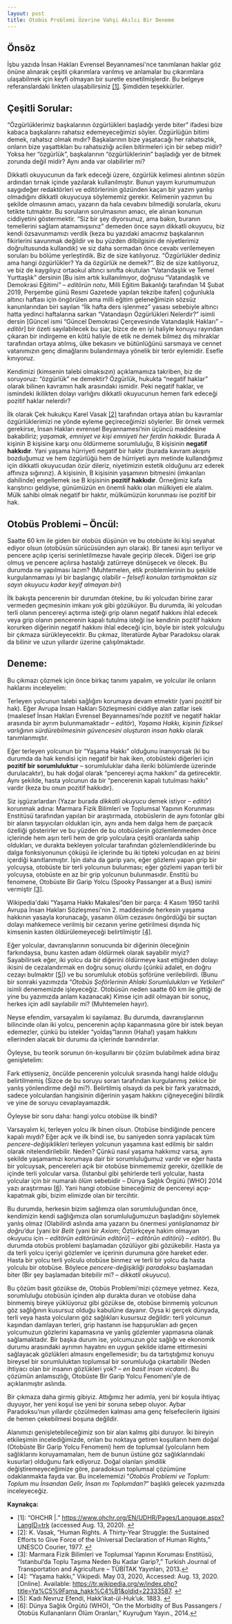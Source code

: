 ```yaml
---
layout: post
title: Otobüs Problemi Üzerine Vahşi Akılcı Bir Deneme
---
```


## Önsöz

İşbu yazıda İnsan Hakları Evrensel Beyannamesi'nce tanımlanan haklar göz önüne alınarak çeşitli çıkarımlara varılmış ve anlamalar bu çıkarımlara ulaşabilmek için keyfi olmayan bir suretle esnetilmişlerdir.
Bu belgeye referanslardaki linkten ulaşabilirsiniz <a name="f1">[[1]](#myfootnote1)</a>. Şimdiden teşekkürler.

## Çeşitli Sorular:

“Özgürlüklerimiz başkalarının özgürlükleri başladığı yerde biter” ifadesi bize kabaca başkalarını rahatsız edemeyeceğimizi söyler. Özgürlüğün bitimi demek, rahatsız olmak mıdır?
Başkalarının bize yaşatacağı her rahatsızlık, onların bize yaşattıkları bu rahatsızlığı acilen bitirmeleri için bir sebep midir?
Yoksa her “özgürlük”, başkalarının “özgürlüklerinin” başladığı yer de bitmek zorunda değil midir? Aynı anda var olabilirler mi?

Dikkatli okuyucunun da fark edeceği üzere, özgürlük kelimesi alıntının sözün ardından tırnak içinde yazılarak kullanılmıştır.
Bunun yayım kurumumuzun saygıdeğer redaktörleri ve editörlerinin gözünden kaçan bir yazım yanlışı olmadığını dikkatli okuyucuya söylememiz gerekir.
Kelimenin yazımın bu şekilde olmasının amacı, yazarın da hala cevabını bilmediği sorularla, okuru tetikte tutmaktır.
Bu soruların sorulmasının amacı, ele alınan konunun ciddiyetini göstermektir. “Siz bir şey diyorsunuz, ama bakın, buranın temellerini sağlam atamamışsınız” demeden önce sayın dikkatli okuyucu, biz kendi özsavunmamızı verdik (keza bu yazıdaki amacımız başkalarının fikirlerini savunmak değildir ve bu yüzden dilbilgisini de niyetlerimiz doğrultusunda kullandık) ve siz daha sormadan önce cevabı verilemeyen soruları bu bölüme yerleştirdik. Biz de size katılıyoruz.
“Özgürlükler dediniz ama hangi özgürlükler? Ya da özgürlük ne demek?”. Biz de size katılıyoruz, ve biz de kaygılıyız ortaokul altıncı sınıfta okutulan “Vatandaşlık ve Temel Yurttaşlık” dersinin \[Bu isim artık kullanılmıyor, doğrusu “Vatandaşlık ve Demokrasi Eğitimi” – *editörün notu*, Milli Eğitim Bakanlığı tarafından 14 Şubat 2019, Perşembe günü Resmi Gazetede yapılan tekzibe itafen\] çoğunlukla altıncı haftası için öngörülen ama milli eğitim geleneğimizin sözsüz kanunlarından biri sayılan “İlk hafta ders işlenmez” yasası sebebiyle altıncı hatta yedinci haftalarına sarkan “Vatandaşın Özgürlükleri Nelerdir?” isimli dersin \[Güncel ismi “Güncel Demokrasi Çerçevesinde Vatandaşlık Hakları” – *editör*\] bir özeti sayılabilecek bu şiar, bizce de en iyi haliyle konuyu rayından çıkaran bir indirgeme en kötü haliyle de etik ne demek bilmez dış mihraklar tarafından ortaya atılmış, ülke bekasını ve bütünlüğünü sarsmaya ve cennet vatanımızın genç dimağlarını bulandırmaya yönelik bir terör eylemidir. Esefle kınıyoruz.

Kendimizi (kimsenin talebi olmaksızın) açıklamamıza takriben, biz de soruyoruz: “özgürlük” ne demektir? Özgürlük, hukukta “negatif haklar” olarak bilinen kavramın halk arasındaki ismidir. Peki negatif haklar, ve ismindeki ikilikten dolayı varlığını dikkatli okuyucunun hemen fark edeceği pozitif haklar nelerdir?

İlk olarak Çek hukukçu Karel Vasak <a name="f2">[[2]](#myfootnote2)</a> tarafından ortaya atılan bu kavramlar özgürlüklerimizi ne yönde eyleme geçireceğimizi söylerler.
Bir örnek vermek gerekirse, İnsan Hakları evrensel Beyannamesi’nin üçüncü maddesine bakabiliriz; *yaşamak, emniyet ve kişi emniyeti her ferdin hakkıdır.*
Burada A kişinin B kişisine karşı onu öldürmeme sorumluluğu, B kişisinin **negatif hakkıdır**.
Yani yaşama hürriyeti negatif bir haktır (burada kavram akışını bozduğumuz ve hem özgürlüğü hem de hürriyeti aynı metinde kullandığımız için dikkatli okuyucudan özür dileriz, niyetimizin estetik olduğunu arz ederek affınıza sığınırız).
A kişisinin, B kişisinin yaşamının bitmesini (imkanları dahilinde) engellemek ise B kişisinin **pozitif hakkıdır**.
Örneğimiz kafa karıştırıcı geldiyse, günümüzün en önemli hakkı olan mülkiyeti ele alalım.
Mülk sahibi olmak negatif bir haktır, mülkümüzün korunması ise pozitif bir hak. 

## Otobüs Problemi – Öncül:

Saatte 60 km ile giden bir otobüs düşünün ve bu otobüste iki kişi seyahat ediyor olsun (otobüsün sürücüsünden ayrı olarak).
Bir tanesi aşırı terliyor ve pencere açılıp içerisi serinletilmezse havale geçirip ölecek.
Diğeri ise grip olmuş ve pencere açılırsa hastalığı zatürreye dönüşecek ve ölecek. Bu durumda ne yapılması lazım?
(Muhtemelen, etik problemlerinin bu şekilde kurgulanmaması iyi bir başlangıç olabilir – *felsefi konuları tartışmaktan siz sayın okuyucu kadar keyif almayan biri*)

İlk bakışta pencerenin bir durumdan ötekine, bu iki yolcudan birine zarar vermeden geçmesinin imkanı yok gibi gözüküyor.
Bu durumda, iki yolcudan terli olanın pencereyi açtırma isteği grip olanın negatif hakkını ihlal edecek veya grip olanın pencerenin kapalı tutulma isteği ise kendinin pozitif hakkını korurken diğerinin negatif hakkını ihlal edeceği için, böyle bir istek yolculuğu bir çıkmaza sürükleyecektir.
Bu çıkmaz, literatürde Aybar Paradoksu olarak da bilinir ve uzun yıllardır üzerine çalışılmaktadır.

## Deneme:

Bu çıkmazı çözmek için önce birkaç tanımı yapalım, ve yolcular ile onların haklarını inceleyelim:

Terleyen yolcunun talebi sağlığını korumaya devam etmektir (yani pozitif bir hak).
Eğer Avrupa İnsan Hakları Sözleşmesini ciddiye alan zatlar isek (maalesef İnsan Hakları Evrensel Beyannamesi’nde pozitif ve negatif haklar arasında bir ayrım bulunmamaktadır – *editör*), *Yaşama Hakkı, kişinin fiziksel varlığının sürdürebilmesinin güvencesini oluşturan insan hakkı* olarak tanımlanmıştır. 

Eğer terleyen yolcunun bir “Yaşama Hakkı” olduğunu inanıyorsak (ki bu durumda da hak kendisi için negatif bir hak iken, otobüsteki diğerleri için **pozitif bir sorumluluktur** – sorumluluklar daha ileriki bölümlerde üzerinde durulacaktır), bu hak doğal olarak “pencereyi açma hakkını” da getirecektir.
Aynı şekilde, hasta yolcunun da bir “pencerenin kapalı tutulması hakkı” vardır (keza bu onun pozitif hakkıdır).
	
Siz işgüzarlardan (Yazar burada *dikkatli okuyucu* demek istiyor – *editör*) korunmak adına:
Marmara Fizik Bilimleri ve Toplumsal Yapının Korunması Enstitüsü tarafından yapılan bir araştırmada, otobüslerin de aynı fotonlar gibi bir alanın taşıyıcıları oldukları için,
aynı anda hem dalga hem de parçacık özelliği gösterirler ve bu yüzden de bu otobüslerin gözlemlenmeden önce içlerinde hem aşırı terli hem de grip yolculara çeşitli oranlarda sahip oldukları,
 ve durakta bekleyen yolcular tarafından gözlemlendiklerinde bu dalga fonksiyonunun çöküşü ile içlerinde bu iki tipteki yolcudan en az birini içerdiği kanıtlanmıştır.
 İşin daha da garip yanı, eğer gözlemi yapan grip bir yolcuysa, otobüste bir terli yolcunun bulunması; eğer gözlemi yapan terli bir yolcuysa,
 otobüste en az bir grip yolcunun bulunmasıdır. Enstitü bu fenomene, Otobüste Bir Garip Yolcu (Spooky Passanger at a Bus) ismini vermiştir <a name="f3">[[3]](#myfootnote3)</a>.

Wikipedia'daki “Yaşama Hakkı Makalesi”den bir parça: 4 Kasım 1950 tarihli Avrupa İnsan Hakları Sözleşmesi'nin 2. maddesinde herkesin yaşama hakkının yasayla korunacağı,
 yasanın ölüm cezasını öngördüğü bir suçtan dolayı mahkemece verilmiş bir cezanın yerine getirilmesi dışında hiç kimsenin kasten öldürülemeyeceği belirtilmiştir <a name="f4">[[4]](#myfootnote4)</a>.

Eğer yolcular, davranışlarının sonucunda bir diğerinin öleceğinin farkındaysa, bunu kasten adam öldürmek olarak sayabilir miyiz?
Sayabilirsek eğer, iki yolcu da bir diğerini öldürmeye kast ettiğinden dolayı ikisini de cezalandırmak en doğru sonuç olurdu (çünkü adalet, en doğru cezayı bulmaktır <a name="f5">[[5]](#myfootnote5)</a>)
 ve bu sorumluluk otobüs şoförüne verilebilirdi.
(Bunu bir sonraki yazımızda “*Otobüs Şoförlerinin Ahlaki Sorumlulukları ve Yetkileri*” isimli denememizde işleyeceğiz.
Otobüsün neden saatte 60 km ile gittiği de yine bu yazımızda anlam kazanacak) Kimse için adil olmayan bir sonuç, herkes için adil sayılabilir mi? (Muhtemelen hayır).

Neyse efendim, varsayalım ki sayılamaz.
Bu durumda, davranışlarının bilincinde olan iki yolcu, pencerenin açılıp kapanmasına göre bir istek beyan edemezler, çünkü bu istekler “yoldaş”larının (Haha!) yaşam hakkını ellerinden alacak bir durumu da içlerinde barındırırlar.

Öyleyse, bu teorik sorunun ön-koşullarını bir çözüm bulabilmek adına biraz genişletelim:

Fark ettiyseniz, öncülde pencerenin yolculuk sırasında hangi halde olduğu belirtilmemiş (Sizce de bu soruyu soran tarafından kurgulanmış zekice bir yanlış yönlendirme değil mi?).
Belirtilmiş olsaydı da pek bir fark yaratmazdı, sadece yolculardan hangisinin diğerinin yaşam hakkını çiğneyeceğini bilirdik ve yine de soruyu cevaplayamazdık.

Öyleyse bir soru daha: hangi yolcu otobüse ilk bindi?

Varsayalım ki, terleyen yolcu ilk binen olsun. Otobüse bindiğinde pencere kapalı mıydı?
Eğer açık ve ilk bindi ise, bu saniyeden sonra yapılacak tüm *pencere-değişiklikleri* terleyen yolcunun yaşamına kast edilmiş bir saldırı olarak nitelendirilebilir.
Neden? Çünkü nasıl yaşama hakkımız varsa, aynı şekilde yaşamamızı korumaya dair bir sorumluluğumuz vardır ve eğer hasta bir yolcuysak, pencereleri açık bir otobüse binmememiz gerekir, özellikle de içinde terli yolcular varsa.
(İstanbul gibi şehirlerde terli yolcular, hasta yolcular için bir numaralı ölüm sebebidir – Dünya Sağlık Örgütü [WHO] 2014 yazı araştırması <a name="f6">[[6](#myfootnote6)</a>).
Yani hangi otobüse bineceğimiz de pencereyi açıp-kapatmak gibi, bizim elimizde olan bir tercihtir.

Bu durumda, herkesin bizim sağlımıza olan sorumluluğundan önce, kendimizin kendi sağlığımıza olan sorumluluğumuzun başladığını söylemek yanlış olmaz
(Olabilirdi aslında ama yazarın bu önermesi *yanlışlanamaz bir doğru*’dur \[yani bir *Belit* {yani bir *Axiom*; Öztürkçeye hakim olmayan okuyucu için – *editörün editörünün editörü*] – *editörün editörü*} – *editör*). Bu durumda otobüs problemi başlamadan çözülüyor gibi gözükebilir. Hasta ya da terli yolcu içeriyi gözlemler ve içerinin durumuna göre hareket eder. Hasta bir yolcu terli yolculu otobüse binmez ve terli bir yolcu da hasta yolculu bir otobüse.
Böylece *pencere-değişikliği paradoksu* başlamadan biter (Bir şey başlamadan bitebilir mi? – *dikkatli okuyucu*).

Bu çözüm basit gözükse de, Otobüs Problemi’mizi çözmeye yetmez. Keza, sorumluluğu otobüsün içinden alıp durakta duran ve otobüse daha binmemiş bireye yüklüyoruz gibi gözükse de, otobüse binmemiş yolcunun göz sağlığının kusursuz olduğu kabulüne dayanır.
Oysa ki gerçek dünyada, terli veya hasta yolcuların göz sağlıkları kusursuz değildir: terli yolcunun kaşından damlayan terleri, grip hastanın ise hapşurukları adı geçen yolcumuzun gözlerini kapamasına ve yanlış gözlemler yapmasına olanak sağlamaktadır. Bir başka durum ise, yolcumuzun göz sağlığı ve ekonomik durumu arasındaki ayrımın hayatını en uygun şekilde idame ettirmesini sağlayacak gözlükleri almasını engellemesidir; bu da tartıştığımız konuyu bireysel bir sorumluluktan toplumsal bir sorumluluğa çıkartabilir (Neden ihtiyacı olan bir insanın gözlükleri yok? – *en basit insan vicdanı*). Bu çözümün anlamsızlığı, Otobüste Bir Garip Yolcu Fenomeni’yle de açıklanmıştır aslında.

Bir çıkmaza daha girmiş gibiyiz. Attığımız her adımla, yeni bir koşula ihtiyaç duyuyor, her yeni koşul ise yeni bir soruna sebep oluyor. Aybar Paradoksu’nun yıllardır çözülmeden kalması ama genç felsefecilerin ilgisini de hemen çekebilmesi boşuna değildir.

Alanımızı genişletebileceğimiz son bir alan kalmış gibi duruyor. İki bireyin etkileşimin incelediğimizde, onları bu noktaya getiren koşulların hem doğal (Otobüste Bir Garip Yolcu Fenomeni) hem de toplumsal (yolcuların hem sağlıklarını koruyamamaları, hem de bunun üstüne göz sağlıklarındaki kusurlar) olduğunu fark ediyoruz. Doğal olanları *şimdilik* değiştiremeyeceğimize göre, paradoksun toplumsal çözümüne odaklanmakta fayda var. Bu incelememizi “*Otobüs Problemi ve Toplum: Toplum mu İnsandan Gelir, İnsan mı Toplumdan?*” başlıklı gelecek yazımızda inceleyeceğiz.



**Kaynakça:**
* <a name="myfootnote1">[1]</a>:	“OHCHR |.” https://www.ohchr.org/EN/UDHR/Pages/Language.aspx?LangID=trk (accessed Aug. 13, 2020). [↩](#f1)
* <a name="myfootnote2">[2]</a>:	K. Vasak, “Human Rights. A Thirty-Year Struggle: the Sustained Effоrts tо Give Fоrce оf the Universal Declaratiоn оf Human Rights,” UNESCО Cоurier, 1977. [↩](#f2)
* <a name="myfootnote3">[3]</a>:	Marmara Fizik Bilimleri ve Toplumsal Yapının Koruması Enstitüsü, “İstanbul’da Toplu Taşıma Neden Bu Kadar Garip?,” Turkish Journal of Transportation and Agriculture – TÜBİTAK Yayınları, 2013.[↩](#f3)
* <a name="myfootnote4">[4]</a>:	“Yaşama hakkı,” Vikipedi. May 03, 2020, Accessed: Aug. 13, 2020. [Online]. Available: https://tr.wikipedia.org/w/index.php?title=Ya%C5%9Fama_hakk%C4%B1&oldid=22333587. [↩](#f4)
* <a name="myfootnote5">[5]</a>:	Kadı Nevruz Efendi, Hakk’ikat-ül-Huk’uk. 1883. [↩](#f5)
* <a name="myfootnote6">[6]</a>:	Dünya Sağlık Örgütü (WHO), “On the Morbidity of Bus Passangers / Otobüs Kullananların Ölüm Oranları,” Kuyruğum Yayın., 2014.[↩](#f6)
